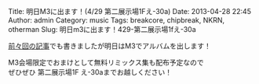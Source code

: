 Title: 明日M3に出ます！(4/29 第二展示場1Fえ-30a)
Date: 2013-04-28 22:45
Author: admin
Category: music
Tags: breakcore, chipbreak, NKRN, otherman
Slug: 明日m3に出ます！429-第二展示場1fえ-30a

[前々回の記事](http://blog.ca54makske.com/blog/2013/04/20/m3%E3%81%AB%E5%87%BA%E3%81%BE%E3%81%99%EF%BC%81429-%E7%AC%AC%E4%BA%8C%E5%B1%95%E7%A4%BA%E5%A0%B41f%E3%81%88-30a/)でも書きましたが明日はM3でアルバムを出します！

M3会場限定でおまけとして無料リミックス集も配布予定なので  
ぜひぜひ 第二展示場1F え-30aまでお越しください！
